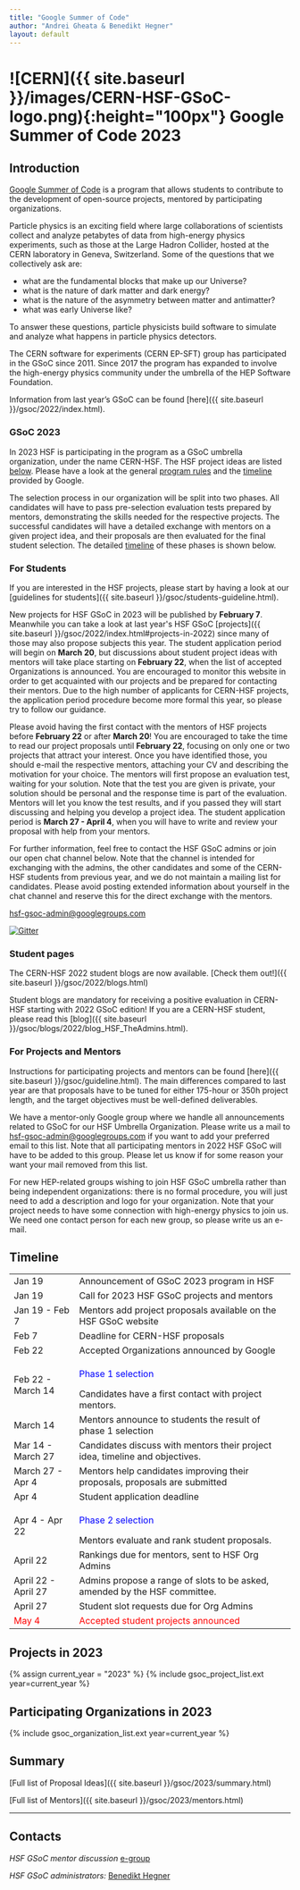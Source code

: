 ```yaml
---
title: "Google Summer of Code"
author: "Andrei Gheata & Benedikt Hegner"
layout: default
---
```


# ![CERN]({{ site.baseurl }}/images/CERN-HSF-GSoC-logo.png){:height="100px"} Google Summer of Code 2023

## Introduction

[Google Summer of Code](https://summerofcode.withgoogle.com) is a program that
allows students to contribute to the development of open-source projects,
mentored by participating organizations.

Particle physics is an exciting field where large collaborations of scientists
collect and analyze petabytes of data from high-energy physics experiments, such
as those at the Large Hadron Collider, hosted at the CERN laboratory in Geneva,
Switzerland. Some of the questions that we collectively ask are:

- what are the fundamental blocks that make up our Universe?
- what is the nature of dark matter and dark energy?
- what is the nature of the asymmetry between matter and antimatter?
- what was early Universe like?

To answer these questions, particle physicists build software to simulate and
analyze what happens in particle physics detectors.

The CERN software for experiments (CERN EP-SFT) group has participated in the
GSoC since 2011. Since 2017 the program has expanded to involve the high-energy
physics community under the umbrella of the HEP Software Foundation.

Information from last year’s GSoC can be found
[here]({{ site.baseurl }}/gsoc/2022/index.html).

### GSoC 2023

In 2023 HSF is participating in the program as a GSoC umbrella organization,
under the name CERN-HSF. The HSF project ideas are listed
[below](#projects-in-2023). Please have a look at the general
[program rules](https://summerofcode.withgoogle.com/rules/) and the
[timeline](https://summerofcode.withgoogle.com/how-it-works/) provided by
Google.

The selection process in our organization will be split into two phases. All
candidates will have to pass pre-selection evaluation tests prepared by mentors,
demonstrating the skills needed for the respective projects. The successful
candidates will have a detailed exchange with mentors on a given project idea,
and their proposals are then evaluated for the final student selection. The
detailed [timeline]({{site.baseurl}}/activities/gsoc.html#timeline) of these
phases is shown below.

### For Students

If you are interested in the HSF projects, please start by having a look at our
[guidelines for students]({{ site.baseurl }}/gsoc/students-guideline.html).

New projects for HSF GSoC in 2023 will be published by **February 7**. Meanwhile
you can take a look at last year's HSF GSoC
[projects]({{ site.baseurl }}/gsoc/2022/index.html#projects-in-2022) since many
of those may also propose subjects this year. The student application period
will begin on **March 20**, but discussions about student project ideas with
mentors will take place starting on **February 22**, when the list of accepted
Organizations is announced. You are encouraged to monitor this website in order
to get acquainted with our projects and be prepared for contacting their
mentors. Due to the high number of applicants for CERN-HSF projects, the
application period procedure become more formal this year, so please try to
follow our guidance.

Please avoid having the first contact with the mentors of HSF projects before
**February 22** or after **March 20**! You are encouraged to take the time to
read our project proposals until **February 22**, focusing on only one or two
projects that attract your interest. Once you have identified those, you should
e-mail the respective mentors, attaching your CV and describing the motivation
for your choice. The mentors will first propose an evaluation test, waiting for
your solution. Note that the test you are given is private, your solution should
be personal and the response time is part of the evaluation. Mentors will let
you know the test results, and if you passed they will start discussing and
helping you develop a project idea. The student application period is **March
27 - April 4**, when you will have to write and review your proposal with help
from your mentors.

For further information, feel free to contact the HSF GSoC admins or join our
open chat channel below. Note that the channel is intended for exchanging with
the admins, the other candidates and some of the CERN-HSF students from previous
year, and we do not maintain a mailing list for candidates. Please avoid posting
extended information about yourself in the chat channel and reserve this for the
direct exchange with the mentors.

[hsf-gsoc-admin@googlegroups.com](mailto:hsf-gsoc-admin@googlegroups.com)

[![Gitter](https://badges.gitter.im/HSF/HSF-GSoC.svg)](https://gitter.im/HSF/HSF-GSoC?utm_source=badge&utm_medium=badge&utm_campaign=pr-badge)

### Student pages

The CERN-HSF 2022 student blogs are now available. [Check them
out!]({{ site.baseurl }}/gsoc/2022/blogs.html)

Student blogs are mandatory for receiving a positive evaluation in CERN-HSF
starting with 2022 GSoC edition! If you are a CERN-HSF student, please read this
[blog]({{ site.baseurl }}/gsoc/blogs/2022/blog_HSF_TheAdmins.html).

### For Projects and Mentors

Instructions for participating projects and mentors can be found
[here]({{ site.baseurl }}/gsoc/guideline.html). The main differences compared to
last year are that proposals have to be tuned for either 175-hour or 350h
project length, and the target objectives must be well-defined deliverables.

We have a mentor-only Google group where we handle all announcements related to
GSoC for our HSF Umbrella Organization. Please write us a mail to
[hsf-gsoc-admin@googlegroups.com](mailto:hsf-gsoc-admin@googlegroups.com) if you
want to add your preferred email to this list. Note that all participating
mentors in 2022 HSF GSoC will have to be added to this group. Please let us know
if for some reason your want your mail removed from this list.

For new HEP-related groups wishing to join HSF GSoC umbrella rather than being
independent organizations: there is no formal procedure, you will just need to
add a description and logo for your organization. Note that your project needs
to have some connection with high-energy physics to join us. We need one contact
person for each new group, so please write us an e-mail.

## Timeline

<table class="table table-hover table-striped">
  <tr>
    <td> Jan 19 </td>
    <td> Announcement of GSoC 2023 program in HSF </td>
  </tr>
  <tr>
    <td> Jan 19 </td>
    <td>Call for 2023 HSF GSoC projects and mentors</td>
  </tr>
  <tr>
    <td> Jan 19 - Feb 7 </td>
    <td> Mentors add project proposals available on the HSF GSoC website </td>
  </tr>
   <tr>
    <td> Feb 7</td>
    <td> Deadline for CERN-HSF proposals </td>
  </tr>
  <tr>
    <td> Feb 22 </td>
    <td> Accepted Organizations announced by Google </td>
  </tr>
  <tr>
    <td> Feb 22 - March 14 </td>
    <td><p><font color="blue"> Phase 1 selection </font></p> Candidates have a first contact with project mentors. </td>
  </tr>
  <tr>
    <td> March 14 </td>
    <td> Mentors announce to students the result of phase 1 selection </td>
  </tr>
  <tr>
    <td> Mar 14 - March 27 </td>
    <td> Candidates discuss with mentors their project idea, timeline and objectives.</td>
  </tr>
  <tr>
    <td> March 27 - Apr 4 </td>
    <td> Mentors help candidates improving their proposals, proposals are submitted </td>
  </tr>
  <tr>
    <td> Apr 4 </td>
    <td> Student application deadline </td>
  </tr>
  <tr>
    <td> Apr 4 - Apr 22 </td>
    <td><p><font color="blue"> Phase 2 selection </font></p> Mentors evaluate and rank student proposals. </td>
  </tr>
  <tr>
    <td> April 22 </td>
    <td> Rankings due for mentors, sent to HSF Org Admins </td>
  </tr>
  <tr>
    <td> April 22 - April 27 </td>
    <td> Admins propose a range of slots to be asked, amended by the HSF committee.</td>
  </tr>
  <tr>
  </tr>
  <tr>
    <td> April 27 </td>
    <td> Student slot requests due for Org Admins </td>
  </tr>
  <tr style="color: red;">
    <td> May 4 </td>
    <td> Accepted student projects announced  </td>
  </tr>
</table>

## Projects in 2023

{% assign current_year = "2023" %}
{% include gsoc_project_list.ext year=current_year %}

## Participating Organizations in 2023

{% include gsoc_organization_list.ext year=current_year %}

## Summary

[Full list of Proposal Ideas]({{ site.baseurl }}/gsoc/2023/summary.html)

[Full list of Mentors]({{ site.baseurl }}/gsoc/2023/mentors.html)

---

## Contacts

_HSF GSoC mentor discussion_
[e-group](mailto:hep-software-foundation-google-summer-of-code@googlegroups.com)

_HSF GSoC administrators:_
[Benedikt Hegner](mailto:hsf-gsoc-admin@googlegroups.com)
